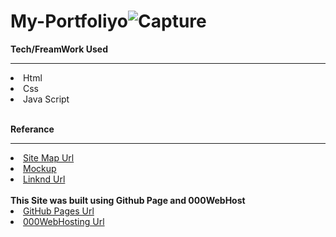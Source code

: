 # My-Portfoliyo![Capture](https://user-images.githubusercontent.com/65556509/195969482-52d446bc-807d-47a8-a6d8-b0f2fa6ef1a4.PNG)

<b>Tech/FreamWork Used</b>
<hr>
<li>Html</li>
<li>Css</li>
<li>Java Script</li>
<br>

<b>Referance</b>
<hr>
<li><a href="https://www.gloomaps.com/kVVNRyl7FJ">Site Map Url</a></li>
<li><a href="https://xd.adobe.com/view/5a8c732c-f751-42f5-999b-5b6b59edd654-0fdf/">Mockup</a></li>
<li><a href=https://www.linkedin.com/in/milith-de-silva-b59720220/>Linknd Url</a></li>
<br>
<b>This Site was built using Github Page and 000WebHost</b>
<br>
<li><a href="https://milith97.github.io/My-Portfoliyo/">GitHub Pages Url</a></li>
<li><a href="http://milith.epizy.com/">000WebHosting Url</a></li>
